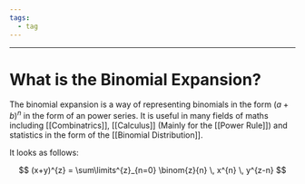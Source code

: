 ```yaml
---
tags:
  - tag
---
```

---

# What is the Binomial Expansion?

The binomial expansion is a way of representing binomials in the form $(a + b)^{n}$ in the form of an power series. It is useful in many fields of maths including [[Combinatrics]], [[Calculus]] (Mainly for the [[Power Rule]]) and statistics in the form of the [[Binomial Distribution]].

It looks as follows:

$$
(x+y)^{z} = \sum\limits^{z}_{n=0} \binom{z}{n} \, x^{n} \, y^{z-n}
$$